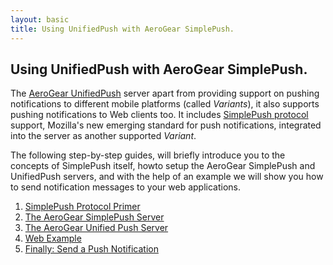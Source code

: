 ```yaml
---
layout: basic
title: Using UnifiedPush with AeroGear SimplePush.
---
```


## Using UnifiedPush with AeroGear SimplePush.

The [AeroGear UnifiedPush](https://github.com/aerogear/aerogear-unifiedpush-server.git) server apart from providing support on pushing notifications to different mobile platforms (called _Variants_), it also supports pushing notifications to Web clients too. It includes [SimplePush protocol](https://wiki.mozilla.org/WebAPI/SimplePush/Protocol) support, Mozilla's new emerging standard for push notifications, integrated into the server as another supported _Variant_. 

The following step-by-step guides, will briefly introduce you to the concepts of SimplePush itself, howto setup the AeroGear SimplePush and UnifiedPush servers, and with the help of an example we will show you how to send notification messages to your web applications.

1. [SimplePush Protocol Primer](simplepush-primer)
2. [The AeroGear SimplePush Server](simplepush-server)
3. [The AeroGear Unified Push Server](unifiedpush-server)
4. [Web Example](web-app)
5. [Finally: Send a Push Notification](send-push)

